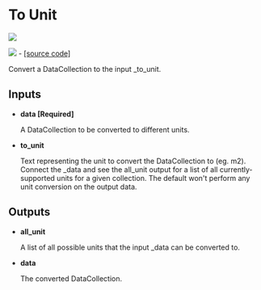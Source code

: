 # To Unit

![](../../images/components/To\_Unit.png)

![](../../images/icons/To\_Unit.png) - [\[source code\]](https://github.com/ladybug-tools/ladybug-grasshopper/blob/master/ladybug\_grasshopper/src/LB%20To%20Unit.py)

Convert a DataCollection to the input \_to\_unit.

## Inputs

*   **data \[Required]**

    A DataCollection to be converted to different units.&#x20;
*   **to\_unit**

    Text representing the unit to convert the DataCollection to (eg. m2). Connect the \_data and see the all\_unit output for a list of all currently-supported units for a given collection. The default won't perform any unit conversion on the output data.&#x20;

## Outputs

*   **all\_unit**

    A list of all possible units that the input \_data can be converted to.&#x20;
*   **data**

    The converted DataCollection.&#x20;
